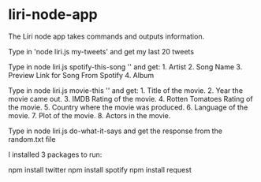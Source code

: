 # liri-node-app

The Liri node app takes commands and outputs information.

Type in 'node liri.js my-tweets' and get my last 20 tweets

Type in node liri.js spotify-this-song '<song name here>' and get:
    1. Artist
    2. Song Name
    3. Preview Link for Song From Spotify
    4. Album

Type in node liri.js movie-this '<movie name here>' and get:
    1. Title of the movie.
    2. Year the movie came out.
    3. IMDB Rating of the movie.
    4. Rotten Tomatoes Rating of the movie.
    5. Country where the movie was produced.
    6. Language of the movie.
    7. Plot of the movie.
    8. Actors in the movie.

Type in node liri.js do-what-it-says and get the response from the random.txt file

I installed 3 packages to run:

npm install twitter
npm install spotify
npm install request